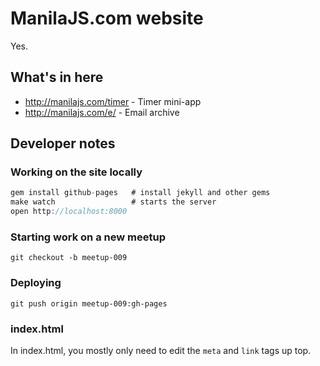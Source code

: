 ManilaJS.com website
====================

Yes.

What's in here
--------------

 * http://manilajs.com/timer - Timer mini-app
 * http://manilajs.com/e/ - Email archive

Developer notes
---------------

### Working on the site locally

```js
gem install github-pages   # install jekyll and other gems
make watch                 # starts the server
open http://localhost:8000
```

### Starting work on a new meetup

    git checkout -b meetup-009

### Deploying

    git push origin meetup-009:gh-pages

### index.html

In index.html, you mostly only need to edit the `meta` and `link` tags up top.
